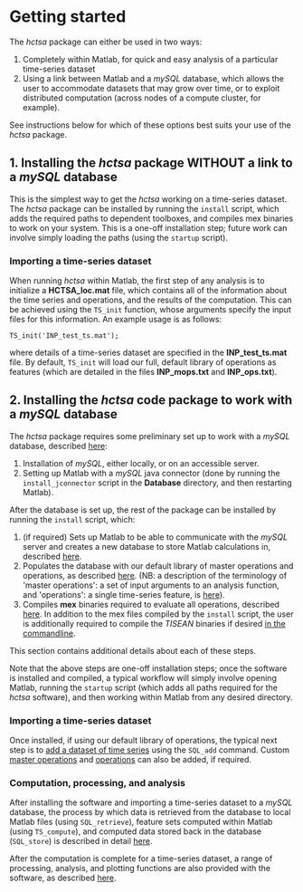 # Getting started

The *hctsa* package can either be used in two ways:

1. Completely within Matlab, for quick and easy analysis of a particular time-series dataset
2. Using a link between Matlab and a *mySQL* database, which allows the user to accommodate datasets that may grow over time, or to exploit distributed computation (across nodes of a compute cluster, for example).

See instructions below for which of these options best suits your use of the *hctsa* package.

## 1. Installing the *hctsa* package WITHOUT a link to a *mySQL* database
This is the simplest way to get the *hctsa* working on a time-series dataset.
The *hctsa* package can be installed by running the `install` script, which adds the required paths to dependent toolboxes, and compiles mex binaries to work on your system.
This is a one-off installation step; future work can involve simply loading the paths (using the `startup` script).

### Importing a time-series dataset
When running *hctsa* within Matlab, the first step of any analysis is to initialize a **HCTSA_loc.mat** file, which contains all of the information about the time series and operations, and the results of the computation.
This can be achieved using the `TS_init` function, whose arguments specify the input files for this information.
An example usage is as follows:
```
TS_init('INP_test_ts.mat');
```
where details of a time-series dataset are specified in the **INP_test_ts.mat** file.
By default, `TS_init` will load our full, default library of operations as features (which are detailed in the files **INP_mops.txt** and **INP_ops.txt**).

## 2. Installing the *hctsa* code package to work with a *mySQL* database

The *hctsa* package requires some preliminary set up to work with a *mySQL* database, described [here](mysql_database.md):

1. Installation of *mySQL*, either locally, or on an accessible server.
2. Setting up Matlab with a *mySQL* java connector (done by running the `install_jconnector` script in the **Database** directory, and then restarting Matlab).

After the database is set up, the rest of the package can be installed by running the `install` script, which:

1. (if required) Sets up Matlab to be able to communicate with the *mySQL* server and creates a new database to store Matlab calculations in, described [here](mysql_database.md).
2. Populates the database with our default library of master operations and operations, as described [here](populating.md). (NB: a description of the terminology of 'master operations': a set of input arguments to an analysis function, and 'operations': a single time-series feature, is [here](populating.md)).
3. Compiles **mex** binaries required to evaluate all operations, described [here](compiling_binaries.md). In addition to the mex files compiled by the `install` script, the user is additionally required to compile the *TISEAN* binaries if desired [in the commandline](compiling_binaries.md).


This section contains additional details about each of these steps.

Note that the above steps are one-off installation steps; once the software is installed and compiled, a typical workflow will simply involve opening Matlab, running the `startup` script (which adds all paths required for the *hctsa* software), and then working within Matlab from any desired directory.

### Importing a time-series dataset

Once installed, if using our default library of operations, the typical next step is to [add a dataset of time series](adding_time_series.md) using the `SQL_add` command.
Custom [master operations](adding_master_operations.md) and [operations](adding_operations.md) can also be added, if required.

### Computation, processing, and analysis

After installing the software and importing a time-series dataset to a *mySQL* database, the process by which data is retrieved from the database to local Matlab files (using `SQL_retrieve`), feature sets computed within Matlab (using `TS_compute`), and computed data stored back in the database (`SQL_store`) is described in detail [here](calculating.md).

After the computation is complete for a time-series dataset, a range of processing, analysis, and plotting functions are also provided with the software, as described [here](analyzing_visualizing.md).


<!--1. Sets up a *mySQL* server and database, populates the database with our standard library of functions and operations, and then compiles all of the mex functions required by Matlab to run all of the operations.-->

<!--## Setting up-->
<!--{#sec:SettingUp}-->

<!--This section describes initial tasks that one must perform once, to set up the *mySQL* database and its interface with Matlab.-->


<!--### Setting the path-->
<!-- {#sec:settingPath} -->
